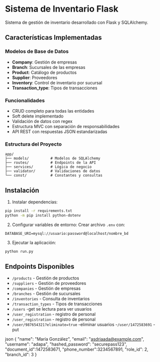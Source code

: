 ﻿# Sistema de Inventario Flask

Sistema de gestión de inventario desarrollado con Flask y SQLAlchemy.

## Características Implementadas

### Modelos de Base de Datos
- **Company**: Gestión de empresas
- **Branch**: Sucursales de las empresas
- **Product**: Catálogo de productos
- **Supplier**: Proveedores
- **Inventory**: Control de inventario por sucursal
- **Transaction_type**: Tipos de transacciones

### Funcionalidades
- CRUD completo para todas las entidades
- Soft delete implementado
- Validación de datos con regex
- Estructura MVC con separación de responsabilidades
- API REST con respuestas JSON estandarizadas

### Estructura del Proyecto
```
app/
├── models/          # Modelos de SQLAlchemy
├── routes/          # Endpoints de la API
├── services/        # Lógica de negocio
├── validator/       # Validaciones de datos
└── const/           # Constantes y consultas
```

## Instalación

1. Instalar dependencias:
```bash
pip install -r requirements.txt
python -m pip install python-dotenv

```

2. Configurar variables de entorno:
Crear archivo `.env` con:
```
DATABASE_URI=mysql://usuario:password@localhost/nombre_bd
```

3. Ejecutar la aplicación:
```bash
python run.py
```

## Endpoints Disponibles

- `/products` - Gestión de productos
- `/suppliers` - Gestión de proveedores
- `/companies` - Gestión de empresas
- `/branches` - Gestión de sucursales
- `/inventories` - Consulta de inventarios
- `/transaction_types` - Tipos de transacciones
- `/users` -get  se lectura para ver usuarios
- `/user_registration` - registro de personal
- `/user_registration` - registro de personal
-  `/user/987654321?eliminate=true` -eliminar usuarios
-`/user/1472583691` - put

json
{
  "name": "María González",
  "email": "asdriaada@example.com",
  "username": "adapa",
  "hashed_password": "securepass123",
  "document_id":1472583671,
  "phone_number":3234567891,
  "role_id": 2,
  "branch_id": 3
}

